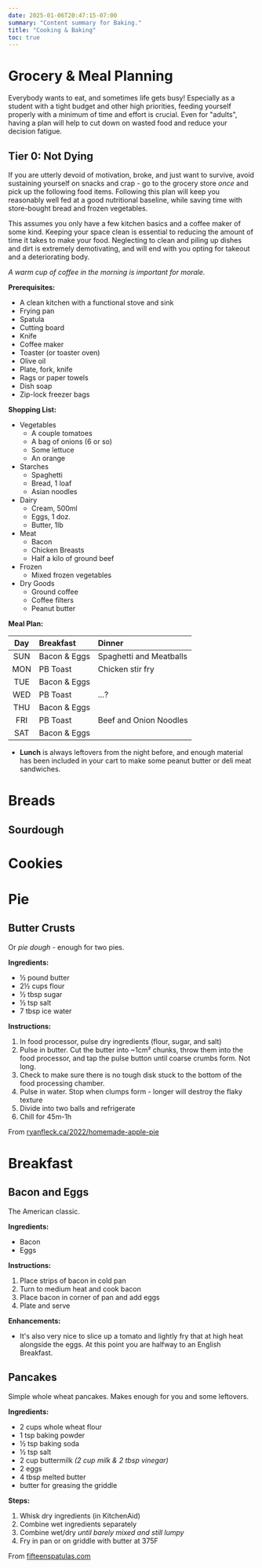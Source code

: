 ```yaml
---
date: 2025-01-06T20:47:15-07:00
summary: "Content summary for Baking."
title: "Cooking & Baking"
toc: true
---
```


<!-- M-x auto-fill-mode is your friend -->

# Grocery & Meal Planning

Everybody wants to eat, and sometimes life gets busy! Especially as a
student with a tight budget and other high priorities, feeding
yourself properly with a minimum of time and effort is crucial. Even
for "adults", having a plan will help to cut down on wasted food and
reduce your decision fatigue.

## Tier 0: Not Dying

If you are utterly devoid of motivation, broke, and just want to
survive, avoid sustaining yourself on snacks and crap - go to the
grocery store *once* and pick up the following food items. Following
this plan will keep you reasonably well fed at a good nutritional
baseline, while saving time with store-bought bread and frozen
vegetables.

This assumes you only have a few kitchen basics and a coffee maker of
some kind. Keeping your space clean is essential to reducing the
amount of time it takes to make your food. Neglecting to clean and
piling up dishes and dirt is extremely demotivating, and will end with
you opting for takeout and a deteriorating body.

*A warm cup of coffee in the morning is important for morale.*

**Prerequisites:**

- A clean kitchen with a functional stove and sink
- Frying pan
- Spatula
- Cutting board
- Knife
- Coffee maker
- Toaster (or toaster oven)
- Olive oil
- Plate, fork, knife
- Rags or paper towels
- Dish soap
- Zip-lock freezer bags

**Shopping List:**

- Vegetables
  - A couple tomatoes
  - A bag of onions (6 or so)
  - Some lettuce
  - An orange
- Starches
  - Spaghetti
  - Bread, 1 loaf
  - Asian noodles
- Dairy
  - Cream, 500ml
  - Eggs, 1 doz.
  - Butter, 1lb
- Meat
  - Bacon
  - Chicken Breasts
  - Half a kilo of ground beef
- Frozen
  - Mixed frozen vegetables
- Dry Goods
  - Ground coffee
  - Coffee filters
  - Peanut butter

**Meal Plan:**

| Day | Breakfast    | Dinner                  |
|:---:|:-------------|:------------------------|
| SUN | Bacon & Eggs | Spaghetti and Meatballs |
| MON | PB Toast     | Chicken stir fry        |
| TUE | Bacon & Eggs |                         |
| WED | PB Toast     | ...?                    |
| THU | Bacon & Eggs |                         |
| FRI | PB Toast     | Beef and Onion Noodles  |
| SAT | Bacon & Eggs |                         |

- **Lunch** is always leftovers from the night before, and enough
  material has been included in your cart to make some peanut butter
  or deli meat sandwiches.

# Breads

## Sourdough

# Cookies

# Pie

## Butter Crusts

Or *pie dough* - enough for two pies.

**Ingredients:**

- ½ pound butter
- 2½ cups flour
- ½ tbsp sugar
- ½ tsp salt
- 7 tbsp ice water

**Instructions:**

1. In food processor, pulse dry ingredients (flour, sugar, and salt)
2. Pulse in butter. Cut the butter into ~1cm² chunks, throw them into the food processor, and tap the pulse button until coarse crumbs form. Not long. 
3. Check to make sure there is no tough disk stuck to the bottom of the food processing chamber.
3. Pulse in water. Stop when clumps form - longer will destroy the flaky texture
4. Divide into two balls and refrigerate
5. Chill for 45m-1h

From [ryanfleck.ca/2022/homemade-apple-pie](https://ryanfleck.ca/2022/homemade-apple-pie/)

# Breakfast

## Bacon and Eggs

The American classic.

**Ingredients:**

- Bacon
- Eggs

**Instructions:**

1. Place strips of bacon in cold pan
2. Turn to medium heat and cook bacon
3. Place bacon in corner of pan and add eggs
4. Plate and serve

**Enhancements:**

- It's also very nice to slice up a tomato and lightly fry that at
  high heat alongside the eggs. At this point you are halfway to an
  English Breakfast.

## Pancakes

Simple whole wheat pancakes. Makes enough for you and some leftovers.

**Ingredients:**

- 2 cups whole wheat flour
- 1 tsp baking powder
- ½ tsp baking soda
- ½ tsp salt
- 2 cup buttermilk *(2 cup milk & 2 tbsp vinegar)*
- 2 eggs
- 4 tbsp melted butter
- butter for greasing the griddle

**Steps:**

1. Whisk dry ingredients (in KitchenAid)
2. Combine wet ingredients separately
3. Combine wet/dry *until barely mixed and still lumpy*
4. Fry in pan or on griddle with butter at 375F

From [fifteenspatulas.com](https://www.fifteenspatulas.com/whole-wheat-pancakes/)
